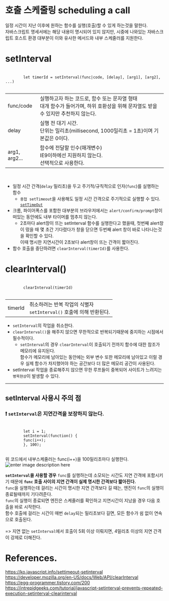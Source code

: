 # 호출 스케줄링 scheduling a call

일정 시간이 지난 이후에 원하는 함수를 실행(호출)할 수 있게 하는것을 말한다.<br>
자바스크립트 명세서에는 해당 내용이 명시되어 있지 않지만, 시중에 나와있는 자바스크립트 호스트 환경 대부분이 이와 유사한 메서드와 내부 스케줄러를 지원한다.

# setInterval

<pre>
    <code>
        let timerId = setInterval(func|code, [delay], [arg1], [arg2], ...)
    </code>
</pre>

|               |                                                                                                                                    |
| ------------- | ---------------------------------------------------------------------------------------------------------------------------------- |
| func/code     | 실행하고자 하는 코드로, 함수 또는 문자열 형태<br> 대개 함수가 들어가며, 하위 호환성을 위해 문자열도 받을수 있지만 추천하지 않는다. |
| delay         | 실행 전 대기 시간.<br> 단위는 밀리초(millisecond, 1000밀리초 = 1초)이며 기본값은 0이다.                                            |
| arg1, arg2... | 함수에 전달할 인수(매개변수)<br> IE9이하에선 지원하지 않는다. <br>선택적으로 사용한다.                                             |

<br>

- 일정 시간 간격(`delay` 밀리초)을 두고 주기적/규칙적으로 인자(`func`)를 실행하는 함수
  - `중첩 setTimeout`을 사용해도 일정 시간 간격으로 주기적으로 실행할 수 있다.<br>[`setTimeOut`](https://github.com/alswj792000/TIL/blob/main/JavaScript/%ED%98%B8%EC%B6%9C%20%EC%8A%A4%EC%BC%80%EC%A4%84%EB%A7%81/setTimeOut.md "setTimeOut.md")
- 크롬, 파이어폭스를 포함한 대부분의 브라우저에서는 `alert/confirm/prompt`창이 떠있는 동안에도 내부 타이머를 멈추지 않는다.
  - 2초마다 alert창이 뜨는 setInterval 함수를 실행한다고 했을때, 첫번째 alert창이 떴을 때 몇 초간 기다렸다가 창을 닫으면 두번째 alert 창이 바로 나타나는것을 확인할 수 있다. <br> 이때 명시한 지연시간이 2초보다 alert창이 뜨는 간격이 짧아진다.
- 함수 호출을 중단하려면 `clearInterval(timerId)`를 사용한다.

# clearInterval()

<pre>
    <code>
        clearInterval(timerId)
    </code>
</pre>

|         |                                                                         |
| ------- | ----------------------------------------------------------------------- |
| timerId | 취소하려는 반복 작업의 식별자 <br>`setInterval()` 호출에 의해 반환된다. |

- `setInterval`의 작업을 취소한다.
- `clearInterval()`을 해주지 않으면 무한적으로 반복되기때문에 중지하는 시점에서 필수적이다.
  - `setInterval`의 경우 `clearInterval`이 호출되기 전까지 함수에 대한 참조가 메모리에 유지된다.<br>함수가 메모리에 남아있는 동안에는 외부 변수 또한 메모리에 남아있고 이럴 경우 실제 함수가 차지했어야 하는 공간보다 더 많은 메모리 공간이 사용된다.
- setInterval 작업을 종료해주지 않으면 무한 루프들이 중복되어 사이트가 느려지는 `병목현상`이 발생할 수 있다.

---

## setInterval 사용시 주의 점

### :exclamation: `setInterval`은 지연간격을 보장하지 않는다.

<pre>
    <code>
        let i = 1;
        setInterval(function() {
        func(i++);
        }, 100);
    </code>
</pre>

위 코드에서 내부스케줄러는 func(i++)을 100밀리초마다 실행한다.<br>
![enter image description here](https://img1.daumcdn.net/thumb/R1280x0/?scode=mtistory2&fname=https://k.kakaocdn.net/dn/QtrAx/btrQORMnNpH/8xB0fYudkD5N0QwXoAkRF1/img.png)<br>

**`setInterval`을 사용할 경우** `func`를 실행하는데 소모되는 시간도 지연 간격에 포함시키기 때문에 **`func` 호출 사이의 지연 간격이 실제 명시한 간격보다 짧아진다.**<br>
`func`을 실행하는데 걸리는 시간이 명시한 지연 간격보다 길 때는, 엔진이 `func`의 실행이 종료될때까지 기다려준다.<br>
`func`의 실행이 종료되면 엔진은 스케줄러를 확인하고 지연시간이 지났을 경우 다음 호출을 바로 시작한다.<br>
함수 호출에 걸리는 시간이 매번 `delay`되는 밀리초보다 길면, 모든 함수가 쉼 없이 연속으로 호출된다.<br>
<br>
=> 지연 없는 `setInterval`에서 호출이 5회 이상 이뤄지면, 4밀리초 이상의 지연 간격이 강제로 더해진다.<br>

# References.

<https://ko.javascript.info/settimeout-setinterval><br>
<https://developer.mozilla.org/en-US/docs/Web/API/clearInterval><br>
<https://egg-programmer.tistory.com/200><br>
<https://intrepidgeeks.com/tutorial/javascript-setinterval-prevents-repeated-execution-setinterval-clearinterval><br>
